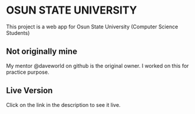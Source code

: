 # OSUN STATE UNIVERSITY
This project is a web app for Osun State University (Computer Science Students)
## Not originally mine
My mentor @daveworld on github is the original owner.
I worked on this for practice purpose.
## Live Version
Click on the link in the description to see it live.
